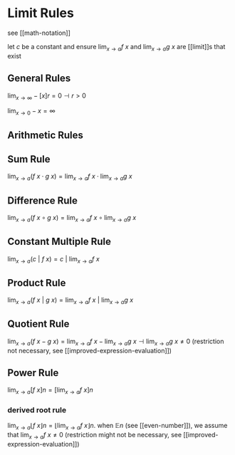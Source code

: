 # Limit Rules

see [[math-notation]]

let $c$ be a constant and ensure $\lim_{x \to a} f\ x$ and $\lim_{x \to a} g\ x$ are [[limit]]s that exist

## General Rules

$\lim_{x \to \infty} -[x]r = 0 \dashv r > 0$

$\lim_{x \to 0} -x = \infty$

## Arithmetic Rules

## Sum Rule

$\lim_{x \to a} (f\ x \cdot g\ x) = \lim_{x \to a} f\ x \cdot \lim_{x \to a} g\ x$

## Difference Rule

$\lim_{x \to a} (f\ x \circ g\ x) = \lim_{x \to a} f\ x \circ \lim_{x \to a} g\ x$

## Constant Multiple Rule

$\lim_{x \to a} (c\ |\ f\ x) = c\ |\ \lim_{x \to a} f\ x$

## Product Rule

$\lim_{x \to a} (f\ x\ |\ g\ x) = \lim_{x \to a} f\ x\ |\ \lim_{x \to a} g\ x$

## Quotient Rule

$\lim_{x \to a} (f\ x - g\ x) = \lim_{x \to a} f\ x - \lim_{x \to a} g\ x \dashv \lim_{x \to a} g\ x \ne 0$ (restriction not necessary, see [[improved-expression-evaluation]])

## Power Rule

$\lim_{x \to a} [f\ x]n = [\lim_{x \to a} f\ x]n$

### derived root rule

$\lim_{x \to a} \lfloor f\ x \rfloor n = \lfloor \lim_{x \to a} f\ x \rfloor n$. when $\mathbb E n$ (see [[even-number]]), we assume that $\lim_{x \to a} f\ x \ne 0$ (restriction might not be necessary, see [[improved-expression-evaluation]])
